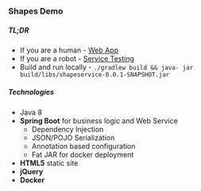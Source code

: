 ### Shapes Demo
##### TL;DR
* If you are a human - [Web App](http://rectangles.dimitrikoshkin.com/)
* If you are a robot - [Service Testing](http://rectangles.dimitrikoshkin.com:8080/swagger-ui.html#/shape-controller)
* Build and run locally - `./gradlew build && java- jar build/libs/shapeservice-0.0.1-SNAPSHOT.jar`

##### Technologies
* Java 8
* **Spring Boot** for business logic and Web Service
  * Dependency Injection
  * JSON/POJO Serialization
  * Annotation based configuration
  * Fat JAR for docker deployment
* **HTML5** static site
* **jQuery**
* **Docker**
